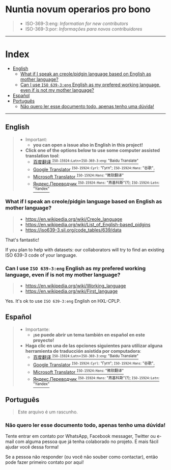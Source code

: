 # <span lang="la">Nuntia novum operarios pro bono<span>

> - <span translate="no">ISO-369-3:eng</span>: <em lang="en">Information for new contributors</em>
> - <span translate="no">ISO-369-3:por</span>: <em lang="pt">Informações para novos contribuidores</em>


<!--
- https://docs.github.com/pt/communities/setting-up-your-project-for-healthy-contributions/setting-guidelines-for-repository-contributors
- https://docs.github.com/en/communities/setting-up-your-project-for-healthy-contributions/setting-guidelines-for-repository-contributors
- https://github.com/github/docs/contribute
-->

---

# Index

<!-- TOC depthFrom:2 depthTo:3 -->

- [English](#english)
    - [What if I speak an creole/pidgin language based on English as mother language?](#what-if-i-speak-an-creolepidgin-language-based-on-english-as-mother-language)
    - [Can I use `ISO 639-3:eng` English as my prefered working language, even if is not my mother language?](#can-i-use-iso-639-3eng-english-as-my-prefered-working-language-even-if-is-not-my-mother-language)
- [Español](#español)
- [Português](#português)
    - [Não quero ler esse documento todo, apenas tenho uma dúvida!](#não-quero-ler-esse-documento-todo-apenas-tenho-uma-dúvida)

<!-- /TOC -->

---

## English

> - Important:
>   - **you can open a issue also in English in this project!**
> - **Click one of the options below to use some computer assisted translation tool**:
>   - [百度翻译 <sup>`ISO-15924:Latn`+`ISO-369-3:eng`: "Baidu Translate"</sup>](http://fanyi.baidu.com/transpage?query=https%3A%2F%2Fgithub.com%2FHXL-CPLP%2FAuxilium-Humanitarium-API%2Fblob%2Fmain%2F.github%2FCONTRIBUTING.md&from=pt&to=en&source=url&render=1)
>   - [Google Translator <sup>`ISO-15924:Cyrl`: "Гугл"; `ISO-15924:Hans`: "谷歌"</sup>;](https://translate.google.com/translate?sl=pt&tl=en&u=https://github.com/HXL-CPLP/Auxilium-Humanitarium-API/blob/main/.github/CONTRIBUTING.md)
>   - [Microsoft Translator <sup>`ISO-15924:Hans`: "微软翻译"</sup>](https://www.translatetheweb.com/?from=pt-PT&to=en&dl=en&ref=trb&a=https%3A%2F%2Fgithub.com%2FHXL-CPLP%2FAuxilium-Humanitarium-API%2Fblob%2Fmain%2F.github%2FCONTRIBUTING.md)
>   - [Яндекс.Переводчик <sup>`ISO-15924:Hans`: "燕基科斯"(?); `ISO-15924:Latn`: "Yandex"</sup>](https://translate.yandex.com/translate?lang=pt-en&url=https%3A%2F%2Fgithub.com%2FHXL-CPLP%2FAuxilium-Humanitarium-API%2Fblob%2Fmain%2F.github%2FCONTRIBUTING.md)

<!--
- Google:
  - https://zh.wikipedia.org/wiki/Google
- Baidu Translate, https://zh.wikipedia.org/wiki/%E7%99%BE%E5%BA%A6%E7%BF%BB%E8%AF%91
- Tradutor yandex, Яндекс.Переводчик, https://ru.wikipedia.org/wiki/%D0%AF%D0%BD%D0%B4%D0%B5%D0%BA%D1%81.%D0%9F%D0%B5%D1%80%D0%B5%D0%B2%D0%BE%D0%B4%D1%87%D0%B8%D0%BA
- https://zh.wikipedia.org/wiki/%E5%BE%AE%E8%BD%AF%E7%BF%BB%E8%AF%91

- https://en.wikipedia.org/wiki/Lists_of_languages

-->

### What if I speak an creole/pidgin language based on English as mother language?
> - https://en.wikipedia.org/wiki/Creole_language
> - https://en.wikipedia.org/wiki/List_of_English-based_pidgins
> - https://iso639-3.sil.org/code_tables/639/data

<!--
- Link to 'creole' filter: https://iso639-3.sil.org/code_tables/639/data?name_3=creole
- Link to 'creole' filter: https://iso639-3.sil.org/code_tables/639/data?name_3=pidgin
-->

That's fantastic!

If you plan to help with datasets: our collaborators will try to find an
existing ISO 639-3 code of your language.


### Can I use `ISO 639-3:eng` English as my prefered working language, even if is not my mother language?
> - https://en.wikipedia.org/wiki/Working_language
> - https://en.wikipedia.org/wiki/First_language

Yes. It's ok to use `ISO 639-3:eng` English on HXL-CPLP.

## Español

> - Importante:
>   - **¡se puede abrir un tema también en español en este proyecto!**
> - **Haga clic en una de las opciones siguientes para utilizar alguna
>     herramienta de traducción asistida por computadora**:
>   - [百度翻译 <sup>`ISO-15924:Latn`+`ISO-369-3:eng`: "Baidu Translate"</sup>](http://fanyi.baidu.com/transpage?query=https%3A%2F%2Fgithub.com%2FHXL-CPLP%2FAuxilium-Humanitarium-API%2Fblob%2Fmain%2F.github%2FCONTRIBUTING.md&from=pt&to=es&source=url&render=1)
>   - [Google Translator <sup>`ISO-15924:Cyrl`: "Гугл"; `ISO-15924:Hans`: "谷歌"</sup>;](https://translate.google.com/translate?sl=pt&tl=es&u=https://github.com/HXL-CPLP/Auxilium-Humanitarium-API/blob/main/.github/CONTRIBUTING.md)
>   - [Microsoft Translator <sup>`ISO-15924:Hans`: "微软翻译"</sup>](https://www.translatetheweb.com/?from=pt-PT&to=es&dl=en&ref=trb&a=https%3A%2F%2Fgithub.com%2FHXL-CPLP%2FAuxilium-Humanitarium-API%2Fblob%2Fmain%2F.github%2FCONTRIBUTING.md)
>   - [Яндекс.Переводчик <sup>`ISO-15924:Hans`: "燕基科斯"(?); `ISO-15924:Latn`: "Yandex"</sup>](https://translate.yandex.com/translate?lang=pt-es&url=https%3A%2F%2Fgithub.com%2FHXL-CPLP%2FAuxilium-Humanitarium-API%2Fblob%2Fmain%2F.github%2FCONTRIBUTING.md)


## Português

> Este arquivo é um rascunho.

### Não quero ler esse documento todo, apenas tenho uma dúvida!

Tente entrar em contato por WhatsApp, Facebook messager, Twitter ou e-mail
com alguma pessoa que já tenha colaborado no projeto. É mais fácil ajudar
você dessa forma!

Se a pessoa não responder (ou você não souber como contactar), então pode fazer
primeiro contato por aqui!
